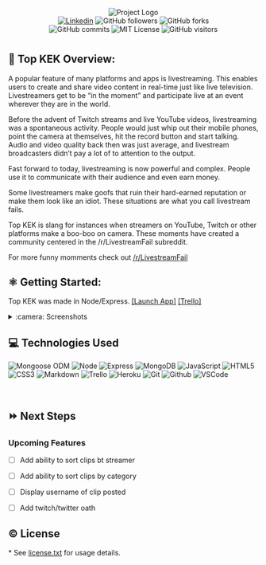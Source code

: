 <p align="center">
<img alt="Project Logo" src="https://i.ibb.co/k98PLLb/TOP-KEK-4-29-2022.png">
<br>
<a href= "https://www.linkedin.com/in/ronaldportalatinjr/"><img alt="Linkedin" src="https://img.shields.io/badge/-in/RonaldPortalatinJr-blue?style=flat&logo=Linkedin&logoColor=white"></a>
<img alt="GitHub followers" src="https://img.shields.io/github/followers/coltonsaywhatt?style=social">
<img alt="GitHub forks" src="https://img.shields.io/github/forks/coltonsaywhatt/top-kek-project?style=social">
<br>
<img alt="GitHub commits" src="https://img.shields.io/github/last-commit/coltonsaywhatt/top-kek-project">
<img alt="MIT License" src="https://img.shields.io/github/license/coltonsaywhatt/top-kek-project">
<img alt="GitHub visitors" src="https://visitor-badge.glitch.me/badge?page_id=coltonsaywhatt.coltonsaywhatt">
</p>

#

## :eyes: Top KEK Overview:

A popular feature of many platforms and apps is livestreaming. This enables users to create and share video content in real-time just like live television. Livestreamers get to be “in the moment” and participate live at an event wherever they are in the world.

Before the advent of Twitch streams and live YouTube videos, livestreaming was a spontaneous activity. People would just whip out their mobile phones, point the camera at themselves, hit the record button and start talking. Audio and video quality back then was just average, and livestream broadcasters didn’t pay a lot of to attention to the output.

Fast forward to today, livestreaming is now powerful and complex. People use it to communicate with their audience and even earn money.

Some livestreamers make goofs that ruin their hard-earned reputation or make them look like an idiot. These situations are what you call livestream fails.

Top KEK is slang for instances when streamers on YouTube, Twitch or other platforms make a boo-boo on camera. These moments have created a community centered in the /r/LivestreamFail subreddit.

For more funny momments check out [/r/LivestreamFail](https://www.reddit.com/r/LivestreamFail/)

## :atom_symbol: Getting Started: 
Top KEK was made in Node/Express. 
[[Launch App]](https://top-kek.herokuapp.com/) 
[[Trello]](https://trello.com/b/oqsBu3dP/top-kek-project)

<details>
<summary> :camera: Screenshots</summary>

  | Description | Screenshot |
  |------------ | ------------|
  | <h3 align="center">Landing Page</h3> | <img src="https://i.ibb.co/xXqQ5HZ/Screen-Shot-2022-04-29-at-1-23-42-AM.jpg"/>
  | <h3 align="center">About</h3> | <img src="https://i.ibb.co/RC35tbS/Screen-Shot-2022-04-29-at-1-40-30-AM.jpg"/>
  | <h3 align="center">Clips</h3> | <img src="https://i.ibb.co/0ckRhvj/Screen-Shot-2022-04-29-at-1-24-47-AM.jpg"/>
  | <h3 align="center">View Comments</h3> | <img src="https://i.ibb.co/5hwKWTX/Screen-Shot-2022-04-29-at-1-25-09-AM.jpg"/>
  | <h3 align="center">Submit Clip</h3> | <img src="https://i.ibb.co/wpVNCkz/Screen-Shot-2022-04-29-at-1-25-19-AM.jpg"/>
</details>

## :computer: Technologies Used

![Mongoose ODM](https://img.shields.io/badge/-Mongoose_ODM-333?style=flat&logo=mongodb)
![Node](https://img.shields.io/badge/-Node.js-333?style=flat&logo=node.js)
![Express](https://img.shields.io/badge/-Express-333?style=flat&logo=express)
![MongoDB](https://img.shields.io/badge/-MongoDB-333?style=flat&logo=mongodb)
![JavaScript](https://img.shields.io/badge/-JavaScript-333?style=flat&logo=javascript) 
![HTML5](https://img.shields.io/badge/-HTML5-333?style=flat&logo=html5)
![CSS3](https://img.shields.io/badge/-CSS-333?style=flat&logo=css3)
![Markdown](https://img.shields.io/badge/-Markdown-333?style=flat&logo=markdown)
![Trello](https://img.shields.io/badge/-Trello-333?style=flat&logo=trello) 
![Heroku](https://img.shields.io/badge/-Heroku-333?style=flat&logo=heroku)
![Git](https://img.shields.io/badge/-Git-333?style=flat&logo=git)
![Github](https://img.shields.io/badge/-GitHub-333?style=flat&logo=github)
![VSCode](https://img.shields.io/badge/-VS_Code-333?style=flat&logo=visualstudio)

<br>

## :fast_forward: Next Steps   

### Upcoming Features

- [ ] Add ability to sort clips bt streamer   

- [ ] Add ability to sort clips by category

- [ ] Display username of clip posted

- [ ] Add twitch/twitter oath


## :copyright: License

\* See [license.txt](https://github.com/coltonsaywhatt/GA-Blackjack-Project/blob/main/LICENSE.text) for usage details.
